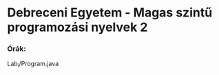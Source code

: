 <h1>Debreceni Egyetem - Magas szintű programozási nyelvek 2</h1>
<p>
<h3> Órák: </h3>
Lab<sub>i</sub>/Program.java
</p>
